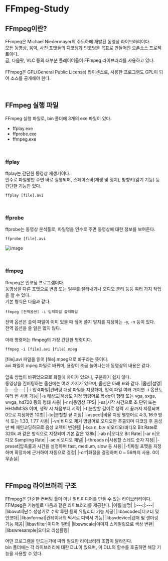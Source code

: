 # FFmpeg-Study


## FFmpeg이란?
FFmpeg은 Michael Niedermayer의 주도하에 개발된 동영상 라이브러리이다.
<br>
모든 동영상, 음악, 사진 포맷들의 디코딩과 인코딩을 목표로 만들어진 오픈소스 프로젝트이다.
<br>
곰, 다음팟, VLC 등의 대부분 플레이어들이 FFmpeg 라이브러리를 사용하고 있다.
<br>
<br>
FFmpeg은 GPL(General Public License) 라이센스로, 사용한 프로그램도 GPL이 되어 소스를 공개해야 한다.

<br>

## FFmpeg 실행 파일
FFmpeg 실행 파일로, bin 폴더에 3개의 exe 파일이 있다.
- ffplay.exe
- ffprobe.exe
- ffmpeg.exe

<br>

### ffplay
ffplay는 간단한 동영상 재생기이다.
<br>
인수로 파일명만 주면 바로 실행되며, 스페이스바(재생 및 정지), 방향키(감기 기능) 등 간단한 기능만 있다.
```
ffplay [file].avi
```

<br>

### ffprobe
ffprobe는 동영상 분석툴로, 파일명을 인수로 주면 동영상에 대한 정보를 보여준다.
```
ffprobe [file].avi
```

![image](https://github.com/JeHeeYu/FFmpeg-Study/assets/87363461/3d98cfa3-91ce-490f-8f18-a82608509983)

<br>

### ffmpeg
ffmpeg은 인코딩 프로그램이다.
<br>
동영상을 다른 포맷으로 변경 또는 일부를 잘라내거나 오디오 분리 등등 여러 가지 작업을 할 수 있다.
<br>
기본 형식은 다음과 같다.
```
ffmpeg [전역옵션] -i 입력파일 출력파일
```
전역 옵션은 출력 파일이 이미 있을 때 덮어 쓸지 말지를 지정하는 -y, -n 등이 있다.
<br>
전역 옵션을 쓸 일은 많지 않다.
<br>
<br>
아래 명령어는 ffmpeg의 가장 간단한 명령이다.
```
ffmpeg -i [file].avi [file].mpeg
```
[file].avi 파일을 읽어 [file].mpeg으로 바꾸라는 뜻이다.
<br>
avi 파일이 mpeg 파일로 바뀌며, 용량이 조금 늘어나는데 동영상의 내용은 같다.
<br>
<br>
압축 방법이 바뀌었으므로 화질에 차이가 있으나, 구분하기 쉽지 않다.
<br>
동영상을 컨버팅하는 옵션에는 여러 가지가 있으며, 옵션은 아래 표와 같다.
|옵션|설명|
|:---:|:---|
|-i 입력파일|컨버팅 대상 파일을 지정하며, 입력 파일 여러 개이면 -i 옵션도 여러 번 사용 가능|
|-s 해상도|해상도 지정 명령어로 폭x높이 형태 또는 vga, sxga, wvga, hd720 등의 형태 사용|
|-r n|동영상 FPS|
|-ss|시작 시간으로 초 단위 또는 HH:MM:SS 이며, 생략 시 처음부터 시작|
|-t|분할할 길이로 생략 시 끝까지 지정되며 0으로 지정하면 10초|
|-to|분할할 끝 지점|
|-aspect|비율 지정 멸영어로 4:3, 16:9 방식 또는 1.33, 1.77 사용|
|-vn|비디오 제거 명령어로 오디오만 추출되며 디코딩 후 음성만 빼 재인코딩하므로 음성 코덱이 변경됨|
|-b:a n, b:v n|오디오/비디오 Bit Rate로 320k 과 같은 방식으로 지정되며 기본 값은 128k|
|-ab n|오디오 Bit Rate|
|-ar n|오디오 Sampling Rate|
|-ac n|오디오 채널|
|-threads n|사용할 스레드 숫자 지정|
|-preset|압축률과 시간을 설정하며 fast, medium, slow 등 사용|
|-f|파일 포맷을 지정하며 확장자에 근거하여 자동으로 결정|
|-crf|화질을 결정하며 0 ~ 59까지 사용. 0이 무손실|

<br>

## FFmpeg 라이브러리 구조
FFmpeg은 단순한 컨버팅 툴이 아닌 멀티미디어를 만들 수 있는 라이브러리이다.
<br>
FFMpeg은 기능별로 다음과 같은 라이브러리를 제공한다.
|이름|설명|
|:---:|:---|
|libavutil|난수 생성기로 수학 루틴 등의 유틸리티 기능 제공|
|libavcodec|디코더 및 인코더|
|libavformat|컨테이너의 먹서로 디먹서 기능|
|libavdevice|캡처 및 랜더링 기능 제공|
|libavfilter|미디어 필터|
|libswscale|이미지 스케일링으로 색상 변환|
|libswresample|오디오 리샘플링|

어떤 프로그램을 만드는가에 따라 필요한 라이브러리 조합이 달라진다.
<br>
bin 폴더에는 각 라이브러리에 대한 DLL이 있으며, 이 DLL의 함수를 호출하면 해당 기능을 사용할 수 있다.
